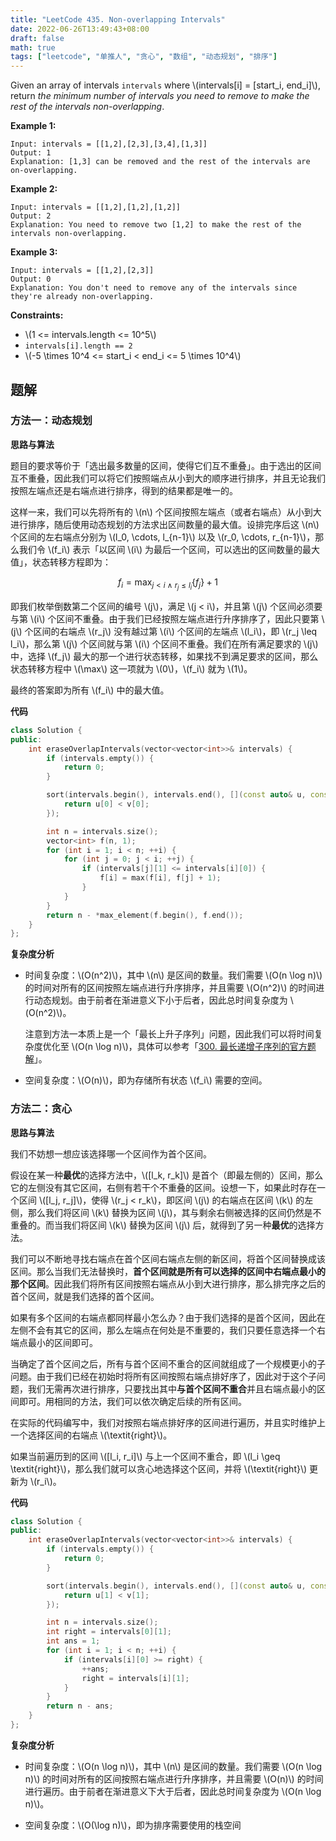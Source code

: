 ```yaml
---
title: "LeetCode 435. Non-overlapping Intervals"
date: 2022-06-26T13:49:43+08:00
draft: false
math: true
tags: ["leetcode", "单推人", "贪心", "数组", "动态规划", "排序"]
---
```


Given an array of intervals `intervals` where \\(intervals[i] = [start_i, end_i]\\), return _the minimum number of intervals you need to remove to make the rest of the intervals non-overlapping_.

<!--more-->

**Example 1:**

    Input: intervals = [[1,2],[2,3],[3,4],[1,3]]
    Output: 1
    Explanation: [1,3] can be removed and the rest of the intervals are on-overlapping.

**Example 2:**

    Input: intervals = [[1,2],[1,2],[1,2]]
    Output: 2
    Explanation: You need to remove two [1,2] to make the rest of the intervals non-overlapping.

**Example 3:**

    Input: intervals = [[1,2],[2,3]]
    Output: 0
    Explanation: You don't need to remove any of the intervals since they're already non-overlapping.

**Constraints:**

- \\(1 <= intervals.length <= 10^5\\)
- `intervals[i].length == 2`
- \\(-5 \times 10^4 <= start_i < end_i <= 5 \times 10^4\\)

## 题解

### 方法一：动态规划

**思路与算法**

题目的要求等价于「选出最多数量的区间，使得它们互不重叠」。由于选出的区间互不重叠，因此我们可以将它们按照端点从小到大的顺序进行排序，并且无论我们按照左端点还是右端点进行排序，得到的结果都是唯一的。

这样一来，我们可以先将所有的 \\(n\\) 个区间按照左端点（或者右端点）从小到大进行排序，随后使用动态规划的方法求出区间数量的最大值。设排完序后这 \\(n\\) 个区间的左右端点分别为 \\(l_0, \cdots, l_{n-1}\\) 以及 \\(r_0, \cdots, r_{n-1}\\)，那么我们令 \\(f_i\\) 表示「以区间 \\(i\\) 为最后一个区间，可以选出的区间数量的最大值」，状态转移方程即为：

$$f_i = \max_{j < i ~\wedge~ r_j \leq l_i} \{ f_j \} + 1$$

即我们枚举倒数第二个区间的编号 \\(j\\)，满足 \\(j < i\\)，并且第 \\(j\\) 个区间必须要与第 \\(i\\) 个区间不重叠。由于我们已经按照左端点进行升序排序了，因此只要第 \\(j\\) 个区间的右端点 \\(r_j\\) 没有越过第 \\(i\\) 个区间的左端点 \\(l_i\\)，即 \\(r_j \leq l_i\\)，那么第 \\(j\\) 个区间就与第 \\(i\\) 个区间不重叠。我们在所有满足要求的 \\(j\\) 中，选择 \\(f_j\\) 最大的那一个进行状态转移，如果找不到满足要求的区间，那么状态转移方程中 \\(\max\\) 这一项就为 \\(0\\)，\\(f_i\\) 就为 \\(1\\)。

最终的答案即为所有 \\(f_i\\) 中的最大值。

**代码**

```cpp
class Solution {
public:
    int eraseOverlapIntervals(vector<vector<int>>& intervals) {
        if (intervals.empty()) {
            return 0;
        }

        sort(intervals.begin(), intervals.end(), [](const auto& u, const auto& v) {
            return u[0] < v[0];
        });

        int n = intervals.size();
        vector<int> f(n, 1);
        for (int i = 1; i < n; ++i) {
            for (int j = 0; j < i; ++j) {
                if (intervals[j][1] <= intervals[i][0]) {
                    f[i] = max(f[i], f[j] + 1);
                }
            }
        }
        return n - *max_element(f.begin(), f.end());
    }
};
```

**复杂度分析**

- 时间复杂度：\\(O(n^2)\\)，其中 \\(n\\) 是区间的数量。我们需要 \\(O(n \log n)\\) 的时间对所有的区间按照左端点进行升序排序，并且需要 \\(O(n^2)\\) 的时间进行动态规划。由于前者在渐进意义下小于后者，因此总时间复杂度为 \\(O(n^2)\\)。

  注意到方法一本质上是一个「最长上升子序列」问题，因此我们可以将时间复杂度优化至 \\(O(n \log n)\\)，具体可以参考「[300. 最长递增子序列的官方题解](https://leetcode-cn.com/problems/longest-increasing-subsequence/solution/zui-chang-shang-sheng-zi-xu-lie-by-leetcode-soluti/)」。

- 空间复杂度：\\(O(n)\\)，即为存储所有状态 \\(f_i\\) 需要的空间。

### 方法二：贪心

**思路与算法**

我们不妨想一想应该选择哪一个区间作为首个区间。

假设在某一种**最优**的选择方法中，\\([l_k, r_k]\\) 是首个（即最左侧的）区间，那么它的左侧没有其它区间，右侧有若干个不重叠的区间。设想一下，如果此时存在一个区间 \\([l_j, r_j]\\)，使得 \\(r_j < r_k\\)，即区间 \\(j\\) 的右端点在区间 \\(k\\) 的左侧，那么我们将区间 \\(k\\) 替换为区间 \\(j\\)，其与剩余右侧被选择的区间仍然是不重叠的。而当我们将区间 \\(k\\) 替换为区间 \\(j\\) 后，就得到了另一种**最优**的选择方法。

我们可以不断地寻找右端点在首个区间右端点左侧的新区间，将首个区间替换成该区间。那么当我们无法替换时，**首个区间就是所有可以选择的区间中右端点最小的那个区间**。因此我们将所有区间按照右端点从小到大进行排序，那么排完序之后的首个区间，就是我们选择的首个区间。

如果有多个区间的右端点都同样最小怎么办？由于我们选择的是首个区间，因此在左侧不会有其它的区间，那么左端点在何处是不重要的，我们只要任意选择一个右端点最小的区间即可。

当确定了首个区间之后，所有与首个区间不重合的区间就组成了一个规模更小的子问题。由于我们已经在初始时将所有区间按照右端点排好序了，因此对于这个子问题，我们无需再次进行排序，只要找出其中**与首个区间不重合**并且右端点最小的区间即可。用相同的方法，我们可以依次确定后续的所有区间。

在实际的代码编写中，我们对按照右端点排好序的区间进行遍历，并且实时维护上一个选择区间的右端点 \\(\textit{right}\\)。

如果当前遍历到的区间 \\([l_i, r_i]\\) 与上一个区间不重合，即 \\(l_i \geq \textit{right}\\)，那么我们就可以贪心地选择这个区间，并将 \\(\textit{right}\\) 更新为 \\(r_i\\)。

**代码**

```cpp
class Solution {
public:
    int eraseOverlapIntervals(vector<vector<int>>& intervals) {
        if (intervals.empty()) {
            return 0;
        }

        sort(intervals.begin(), intervals.end(), [](const auto& u, const auto& v) {
            return u[1] < v[1];
        });

        int n = intervals.size();
        int right = intervals[0][1];
        int ans = 1;
        for (int i = 1; i < n; ++i) {
            if (intervals[i][0] >= right) {
                ++ans;
                right = intervals[i][1];
            }
        }
        return n - ans;
    }
};
```

**复杂度分析**

- 时间复杂度：\\(O(n \log n)\\)，其中 \\(n\\) 是区间的数量。我们需要 \\(O(n \log n)\\) 的时间对所有的区间按照右端点进行升序排序，并且需要 \\(O(n)\\) 的时间进行遍历。由于前者在渐进意义下大于后者，因此总时间复杂度为 \\(O(n \log n)\\)。

- 空间复杂度：\\(O(\log n)\\)，即为排序需要使用的栈空间
